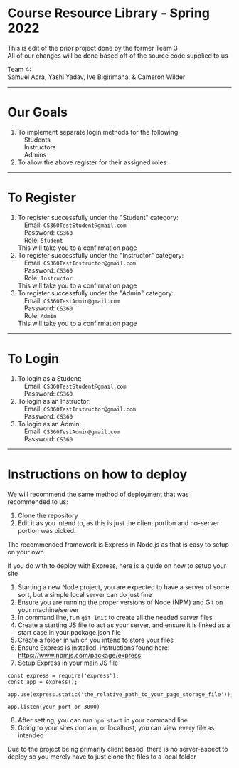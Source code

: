# Course Resource Library - Spring 2022

This is edit of the prior project done by the former Team 3<br/>
All of our changes will be done based off of the source code supplied to us

Team 4:<br/>
Samuel Acra, Yashi Yadav, Ive Bigirimana, & Cameron Wilder

--- 

# Our Goals
1.  To implement separate login methods for the following:<br />
        &emsp;Students<br />
        &emsp;Instructors<br/>
        &emsp;Admins<br/>
2.  To allow the above register for their assigned roles

--- 

# To Register
1.  To register successfully  under the "Student" category:<br/>
        &emsp;Email: `CS360TestStudent@gmail.com`<br/>
        &emsp;Password: `CS360`<br/>
        &emsp;Role: `Student`<br/>
    This will take you to a confirmation page
1.  To register successfully  under the "Instructor" category:<br/>
        &emsp;Email: `CS360TestInstructor@gmail.com`<br/>
        &emsp;Password: `CS360`<br/>
        &emsp;Role: `Instructor`<br/>
    This will take you to a confirmation page
1.  To register successfully  under the "Admin" category:<br/>
        &emsp;Email: `CS360TestAdmin@gmail.com`<br/>
        &emsp;Password: `CS360`<br/>
        &emsp;Role: `Admin`<br/>
    This will take you to a confirmation page

---

# To Login
1.  To login as a Student:<br/>
        &emsp;Email: `CS360TestStudent@gmail.com`<br/>
        &emsp;Password: `CS360`<br/>
2. To login as an Instructor:<br/>
        &emsp;Email: `CS360TestInstructor@gmail.com`<br/>
        &emsp;Password: `CS360`<br/>
3. To login as an Admin:<br/>
        &emsp;Email: `CS360TestAdmin@gmail.com`<br/>
        &emsp;Password: `CS360`<br/>

--- 

# Instructions on how to deploy
We will recommend the same method of deployment that was recommended to us:

1. Clone the repository
2. Edit it as you intend to, as this is just the client portion and no-server portion was picked.

The recommended framework is Express in Node.js as that is easy to setup on your own

If you do with to deploy with Express, here is a guide on how to setup your site
1. Starting a new Node project, you are expected to have a server of some sort, but a simple local server can do just fine
2. Ensure you are running the proper versions of Node (NPM) and Git on your machine/server
3. In command line, run `git init` to create all the needed server files 
4. Create a starting JS file to act as your server, and ensure it is linked as a start case in your package.json file 
5. Create a folder in which you intend to store your files
6. Ensure Express is installed, instructions found here: https://www.npmjs.com/package/express
7. Setup Express in your main JS file

```
const express = require('express');
const app = express();

app.use(express.static('the_relative_path_to_your_page_storage_file')); 

app.listen(your_port or 3000)
```

8. After setting, you can run `npm start` in your command line
9. Going to your sites domain, or localhost, you can view every file as intended

Due to the project being primarily client based, there is no server-aspect to deploy so you merely have to just clone the files to a local folder
